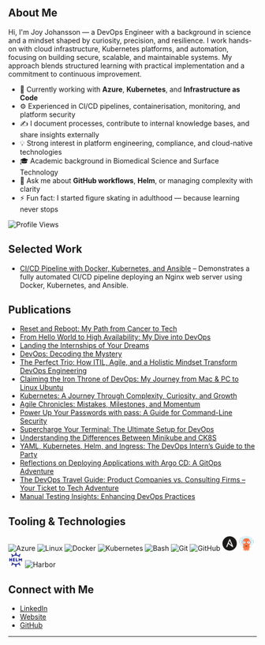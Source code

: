 ## About Me

Hi, I'm Joy Johansson — a DevOps Engineer with a background in science and a mindset shaped by curiosity, precision, and resilience. I work hands-on with cloud infrastructure, Kubernetes platforms, and automation, focusing on building secure, scalable, and maintainable systems. My approach blends structured learning with practical implementation and a commitment to continuous improvement.

- 🚀 Currently working with **Azure**, **Kubernetes**, and **Infrastructure as Code**
- ⚙️ Experienced in CI/CD pipelines, containerisation, monitoring, and platform security
- ✍️ I document processes, contribute to internal knowledge bases, and share insights externally
- 💡 Strong interest in platform engineering, compliance, and cloud-native technologies
- 🎓 Academic background in Biomedical Science and Surface Technology
- 💬 Ask me about **GitHub workflows**, **Helm**, or managing complexity with clarity
- ⚡ Fun fact: I started figure skating in adulthood — because learning never stops

![Profile Views](https://komarev.com/ghpvc/?username=JoyJohansson&style=flat-square)

## Selected Work

- [CI/CD Pipeline with Docker, Kubernetes, and Ansible](https://github.com/JoyJohansson/ci-cd-docker-kubernetes-ansible) – Demonstrates a fully automated CI/CD pipeline deploying an Nginx web server using Docker, Kubernetes, and Ansible.

## Publications

- [Reset and Reboot: My Path from Cancer to Tech](https://www.linkedin.com/pulse/reset-reboot-my-path-from-cancer-tech-joy-johansson-sqtwf)
- [From Hello World to High Availability: My Dive into DevOps](https://www.linkedin.com/pulse/from-hello-world-high-availability-my-dive-devops-joy-johansson-ldz3f)
- [Landing the Internships of Your Dreams](https://www.linkedin.com/pulse/landing-internship-my-dreams-joy-johansson-mfsme)
- [DevOps: Decoding the Mystery](https://www.linkedin.com/pulse/devops-decoding-mystery-joy-johansson-sczwf)
- [The Perfect Trio: How ITIL, Agile, and a Holistic Mindset Transform DevOps Engineering](https://www.linkedin.com/pulse/perfect-trio-how-itil-agile-holistic-mindset-devops-joy-johansson-2ydif)
- [Claiming the Iron Throne of DevOps: My Journey from Mac & PC to Linux Ubuntu](https://www.linkedin.com/pulse/claiming-iron-throne-devops-my-journey-from-mac-pc-linux-johansson-zwyqc)
- [Kubernetes: A Journey Through Complexity, Curiosity, and Growth](https://www.linkedin.com/pulse/kubernetes-journey-through-complexity-curiosity-growth-joy-johansson-8mcof)
- [Agile Chronicles: Mistakes, Milestones, and Momentum](https://www.linkedin.com/pulse/agile-chronicles-mistakes-milestones-momentum-joy-johansson-hibef)
- [Power Up Your Passwords with pass: A Guide for Command-Line Security](https://www.linkedin.com/pulse/power-up-your-passwords-pass-guide-command-line-security-joy-johansson)
- [Supercharge Your Terminal: The Ultimate Setup for DevOps](https://www.linkedin.com/pulse/supercharge-your-terminal-ultimate-setup-devops-joy-johansson)
- [Understanding the Differences Between Minikube and CK8S](https://www.linkedin.com/pulse/understanding-differences-between-minikube-ck8s-joy-johansson)
- [YAML, Kubernetes, Helm, and Ingress: The DevOps Intern’s Guide to the Party](https://www.linkedin.com/pulse/yaml-kubernetes-helm-ingress-devops-interns-guide-party-joy-johansson)
- [Reflections on Deploying Applications with Argo CD: A GitOps Adventure](https://www.linkedin.com/pulse/reflections-deploying-applications-argo-cd-gitops-adventure-joy-johansson)
- [The DevOps Travel Guide: Product Companies vs. Consulting Firms – Your Ticket to Tech Adventure](https://www.linkedin.com/pulse/devops-travel-guide-product-companies-vs-consulting-firms-joy-johansson)
- [Manual Testing Insights: Enhancing DevOps Practices](https://www.linkedin.com/pulse/manual-testing-insights-enhancing-devops-practices-joy-johansson)

## Tooling & Technologies

<p align="left">
  <img src="https://cdn.jsdelivr.net/gh/devicons/devicon/icons/azure/azure-original.svg" alt="Azure" width="30" height="30"/>
  <img src="https://cdn.jsdelivr.net/gh/devicons/devicon/icons/linux/linux-original.svg" alt="Linux" width="30" height="30"/>
  <img src="https://cdn.jsdelivr.net/gh/devicons/devicon/icons/docker/docker-original.svg" alt="Docker" width="30" height="30"/>
  <img src="https://cdn.jsdelivr.net/gh/devicons/devicon/icons/kubernetes/kubernetes-plain.svg" alt="Kubernetes" width="30" height="30"/>
  <img src="https://cdn.jsdelivr.net/gh/devicons/devicon/icons/bash/bash-original.svg" alt="Bash" width="30" height="30"/>
  <img src="https://cdn.jsdelivr.net/gh/devicons/devicon/icons/git/git-original.svg" alt="Git" width="30" height="30"/>
  <img src="https://cdn.jsdelivr.net/gh/devicons/devicon/icons/github/github-original-wordmark.svg" alt="GitHub" width="30" height="30"/>
  <img src="https://raw.githubusercontent.com/devicons/devicon/master/icons/ansible/ansible-original.svg" alt="Ansible" width="30" height="30"/>
  <img src="https://raw.githubusercontent.com/cncf/artwork/master/projects/argo/icon/color/argo-icon-color.svg" alt="ArgoCD" width="30" height="30"/>
  <img src="https://raw.githubusercontent.com/cncf/artwork/master/projects/helm/icon/color/helm-icon-color.svg" alt="Helm" width="30" height="30"/>
  <img src="https://raw.githubusercontent.com/goharbor/artwork/master/harbor/icon/harbor-icon-color.svg" alt="Harbor" width="30" height="30"/>
</p>

## Connect with Me

- [LinkedIn](https://www.linkedin.com/in/joy-johansson-b01134144)
- [Website](https://joyjohansson.github.io/JoyJohansson/)
- [GitHub](https://github.com/JoyJohansson)

---
